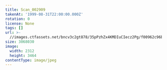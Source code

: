 ```yaml
---
title: Scan_002909
takenAt: '1999-08-31T22:00:00.000Z'
rotation: 0
license: None
tags: []
url: >-
  //images.ctfassets.net/bncv3c2gt878/35pPzhZx4KMDIuCIecz2Pg/f00962c96b72369d5a174148513073d1/scan_002909_14691211972_o
size: 3068030
image:
  width: 2312
  height: 3464
contentType: image/jpeg
---
```


